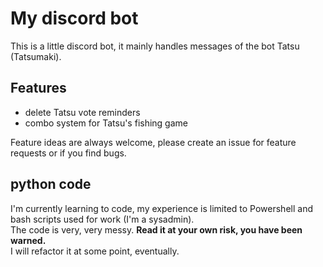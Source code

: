 # My discord bot
This is a little discord bot, it mainly handles messages of the bot Tatsu (Tatsumaki).

## Features
- delete Tatsu vote reminders
- combo system for Tatsu's fishing game

Feature ideas are always welcome, please create an issue for feature requests or if you find bugs.

## python code
I'm currently learning to code, my experience is limited to Powershell and bash scripts used for work (I'm a sysadmin).  
The code is very, very messy. **Read it at your own risk, you have been warned.**  
I will refactor it at some point, eventually.